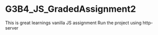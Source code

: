 # G3B4_JS_GradedAssignment2
This is great learnings vanilla JS assignment
Run the project using http-server
